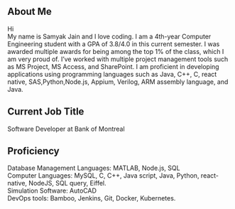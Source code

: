 ## About Me
Hi \
My name is Samyak Jain and I love coding. I am a 4th-year Computer Engineering student with a GPA of 3.8/4.0 in this current semester. I was awarded multiple awards for being among the top 1% of the class, which I am very proud of. I’ve worked with multiple project management tools such as MS Project, MS Access, and SharePoint. I am proficient in developing applications using programming languages such as Java, C++, C, react native, SAS,Python,Node.js, Appium, Verilog, ARM assembly language, and Java.
## Current Job Title
Software Developer at Bank of Montreal
## Proficiency
Database Management Languages: MATLAB, Node.js, SQL\
Computer Languages: MySQL, C, C++, Java script, Java, Python, react-native, NodeJS, SQL query, Eiffel.\
Simulation Software: AutoCAD\
DevOps tools: Bamboo, Jenkins, Git, Docker, Kubernetes.


